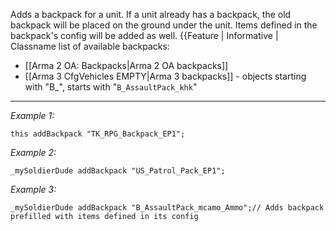 Adds a backpack for a unit. If a unit already has a backpack, the old backpack will be placed on the ground under the unit. Items defined in the backpack's config will be added as well.
{{Feature | Informative |
Classname list of available backpacks:
* [[Arma 2 OA: Backpacks|Arma 2 OA backpacks]]
* [[Arma 3 CfgVehicles EMPTY|Arma 3 backpacks]] - objects starting with "B_", starts with "`B_AssaultPack_khk`"


---
*Example 1:*
```sqf
this addBackpack "TK_RPG_Backpack_EP1";
```

*Example 2:*
```sqf
_mySoldierDude addBackpack "US_Patrol_Pack_EP1";
```

*Example 3:*
```sqf
_mySoldierDude addBackpack "B_AssaultPack_mcamo_Ammo";// Adds backpack prefilled with items defined in its config
```
